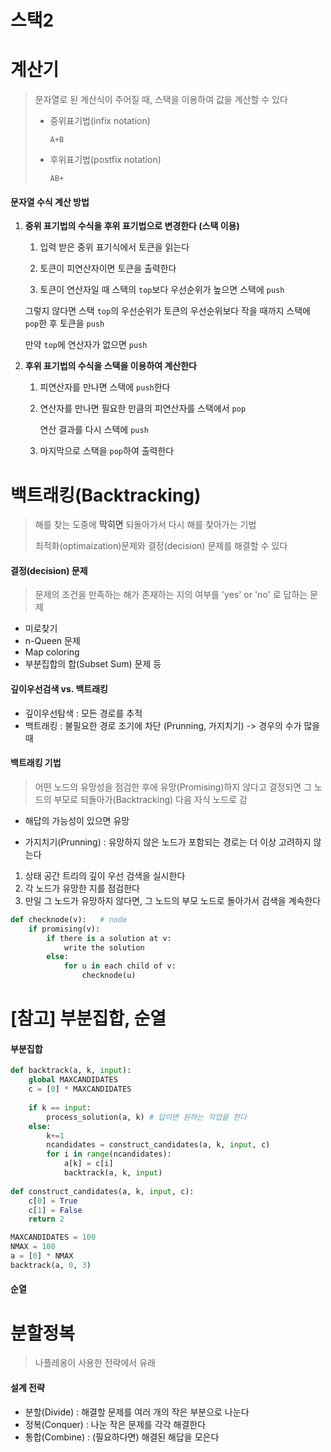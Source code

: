 # 스택2

# 계산기

> 문자열로 된 계산식이 주어질 때, 스택을 이용하여 값을 계산할 수 있다
>
> * 중위표기법(infix notation) 
>
>   `A+B`
>
> * 후위표기법(postfix notation)
>
>   `AB+`

#### 문자열 수식 계산 방법

1. **중위 표기법의 수식을 후위 표기법으로 변경한다 (스택 이용)**

   1. 입력 받은 중위 표기식에서 토큰을 읽는다

   2. 토큰이 피연산자이면 토큰을 출력한다

   3.  토큰이 연산자일 때 스택의 `top`보다 우선순위가 높으면 스택에 `push`

      그렇지 않다면 스택 `top`의 우선순위가 토큰의 우선순위보다 작을 때까지 스택에 `pop`한 후 토큰을 `push`

      만약 `top`에 연산자가 없으면 `push`

2. **후위 표기법의 수식을 스택을 이용하여 계산한다**

   1. 피연산자를 만나면 스택에 `push`한다

   2. 연산자를 만나면 필요한 만큼의 피연산자를 스택에서 `pop`

      연산 결과를 다시 스택에 `push`

   3. 마지막으로 스택을 `pop`하여 출력한다

# 백트래킹(Backtracking)

> 해를 찾는 도중에 **막히면** 되돌아가서 다시 해를 찾아가는 기법
>
> 최적화(optimaization)문제와 결정(decision) 문제를 해결할 수 있다



#### 결정(decision) 문제 

> 문제의 조건을 만족하는 해가 존재하는 지의 여부를 'yes' or 'no' 로 답하는 문제

* 미로찾기
* n-Queen 문제
* Map coloring
* 부분집합의 합(Subset Sum) 문제 등

#### 깊이우선검색 vs. 백트래킹

* 깊이우선탐색 : 모든 경로를 추적
* 백트래킹 : 불필요한 경로 조기에 차단 (Prunning, 가지치기) -> 경우의 수가 많을 때

#### 백트래킹 기법

> 어떤 노드의 유망성을 점검한 후에 유망(Promising)하지 않다고 결정되면 그 노드의 부모로 되돌아가(Backtracking) 다음 자식 노드로 감

* 해답의 가능성이 있으면 유망

* 가지치기(Prunning) : 유망하지 않은 노드가 포함되는 경로는 더 이상 고려하지 않는다

1. 상태 공간 트리의 깊이 우선 검색을 실시한다
2. 각 노드가 유망한 지를 점검한다
3. 만일 그 노드가 유망하지 않다면, 그 노드의 부모 노드로 돌아가서 검색을 계속한다

```python
def checknode(v):	# node
    if promising(v):
        if there is a solution at v:
            write the solution
        else:
            for u in each child of v:
                checknode(u)
```

# [참고] 부분집합, 순열

#### 부분집합

``` python
def backtrack(a, k, input):
    global MAXCANDIDATES
    c = [0] * MAXCANDIDATES
    
    if k == input:
        process_solution(a, k) # 답이면 원하는 작업을 한다
    else:
        k+=1
        ncandidates = construct_candidates(a, k, input, c)
        for i in range(ncandidates):
            a[k] = c[i]
            backtrack(a, k, input)
            
def construct_candidates(a, k, input, c):
    c[0] = True
    c[1] = False
    return 2

MAXCANDIDATES = 100
NMAX = 100
a = [0] * NMAX
backtrack(a, 0, 3)
```

#### 순열



# 분할정복

> 나플레옹이 사용한 전략에서 유래

#### 설계 전략

* 분할(Divide) : 해결할 문제를 여러 개의 작은 부분으로 나눈다
* 정복(Conquer) : 나눈 작은 문제를 각각 해결한다
* 통합(Combine) : (필요하다면) 해결된 해답을 모은다
